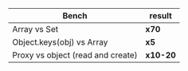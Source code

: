 Bench | result
--|--
Array vs Set | **x70**
Object.keys(obj) vs Array | **x5**
Proxy vs object (read and create) | **x10-20**
